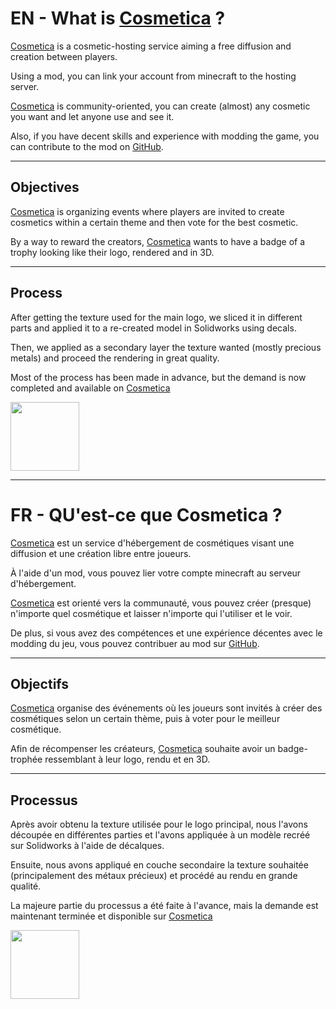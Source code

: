 # EN - What is [Cosmetica](https://cosmetica.cc/) ?

[Cosmetica](https://cosmetica.cc/) is a cosmetic-hosting service aiming a free diffusion and creation between players.

Using a mod, you can link your account from minecraft to the hosting server.

[Cosmetica](https://cosmetica.cc/) is community-oriented, you can create (almost) any cosmetic you want and let anyone use and see it.

Also, if you have decent skills and experience with modding the game, you can contribute to the mod on [GitHub](https://github.com/Cosmetica-cc/Cosmetica).

---

## Objectives

[Cosmetica](https://cosmetica.cc/) is organizing events where players are invited to create cosmetics within a certain theme and then vote for the best cosmetic.

By a way to reward the creators, [Cosmetica](https://cosmetica.cc/) wants to have a badge of a trophy looking like their logo, rendered and in 3D.

---

## Process

After getting the texture used for the main logo, we sliced it in different parts and applied it to a re-created model in Solidworks using decals.

Then, we applied as a secondary layer the texture wanted (mostly precious metals) and proceed the rendering in great quality.

Most of the process has been made in advance, but the demand is now completed and available on [Cosmetica](https://cosmetica.cc/icons)

<img src="https://cosmetica.cc/page/logo.png" width="110" height="110" />

---

# FR - QU'est-ce que Cosmetica ?

[Cosmetica](https://cosmetica.cc/) est un service d'hébergement de cosmétiques visant une diffusion et une création libre entre joueurs.

À l'aide d'un mod, vous pouvez lier votre compte minecraft au serveur d'hébergement.

[Cosmetica](https://cosmetica.cc/) est orienté vers la communauté, vous pouvez créer (presque) n'importe quel cosmétique et laisser n'importe qui l'utiliser et le voir.

De plus, si vous avez des compétences et une expérience décentes avec le modding du jeu, vous pouvez contribuer au mod sur [GitHub](https://github.com/Cosmetica-cc/Cosmetica).

---

## Objectifs

[Cosmetica](https://cosmetica.cc/) organise des événements où les joueurs sont invités à créer des cosmétiques selon un certain thème, puis à voter pour le meilleur cosmétique.

Afin de récompenser les créateurs, [Cosmetica](https://cosmetica.cc/) souhaite avoir un badge-trophée ressemblant à leur logo, rendu et en 3D.

---

## Processus


Après avoir obtenu la texture utilisée pour le logo principal, nous l'avons découpée en différentes parties et l'avons appliquée à un modèle recréé sur Solidworks à l'aide de décalques.

Ensuite, nous avons appliqué en couche secondaire la texture souhaitée (principalement des métaux précieux) et procédé au rendu en grande qualité.

La majeure partie du processus a été faite à l'avance, mais la demande est maintenant terminée et disponible sur [Cosmetica](https://cosmetica.cc/icons)

<img src="https://cosmetica.cc/page/logo.png" width="110" height="110" />